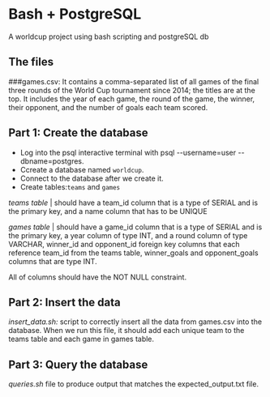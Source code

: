 # Bash + PostgreSQL
A worldcup project using bash scripting and postgreSQL db

## The files
###games.csv: 
It contains a comma-separated list of all games of the final three rounds of the World Cup tournament since 2014; the titles are at the top. It includes the year of each game, the round of the game, the winner, their opponent, and the number of goals each team scored. 

## Part 1: Create the database
+ Log into the psql interactive terminal with psql --username=user --dbname=postgres.
+ Ccreate a database named `worldcup`.
+ Connect to the database after we create it.
+ Create tables:`teams` and `games`

*teams table* | should have a team_id column that is a type of SERIAL and is the primary key, and a name column that has to be UNIQUE

*games table* | should have a game_id column that is a type of SERIAL and is the primary key, a year column of type INT, and a round column of type VARCHAR, winner_id and opponent_id foreign key columns that each reference team_id from the teams table, winner_goals and opponent_goals columns that are type INT.

All of columns should have the NOT NULL constraint.
  
## Part 2: Insert the data
*insert_data.sh:* script to correctly insert all the data from games.csv into the database. When we run this file, it should add each unique team to the teams table and each game in games table.

## Part 3: Query the database
*queries.sh* file to produce output that matches the expected_output.txt file.
